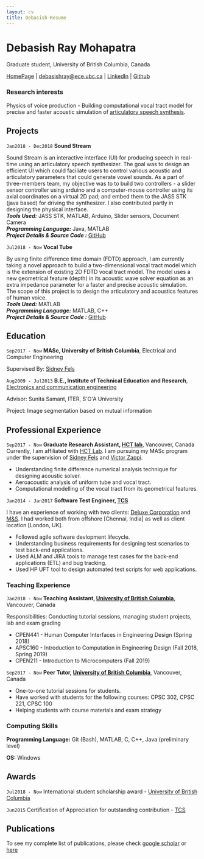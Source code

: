 ```yaml
---
layout: cv
title: Debasish-Resume
---
```

# Debasish Ray Mohapatra
Graduate student, University of British Columbia, Canada

<div id="webaddress">
<a href="https://debasishray19.github.io/">HomePage</a> 
| <a href="mailto:debasishray@ece.ubc.ca">debasishray@ece.ubc.ca</a>
| <a href="https://www.linkedin.com/in/debasish-ray-mohapatra">LinkedIn</a>
| <a href="https://github.com/Debasishray19">Github</a>
</div>

<!--Add your research interest here and the domain that you have been working-->
### Research interests

Physics of voice production - Building computational vocal tract model for precise and faster acoustic simulation of [articulatory speech synthesis](https://en.wikipedia.org/wiki/Articulatory_synthesis).

<!--Add the ongoing or completed projects as a part of portfolio-->
## Projects

`Jan2018 - Dec2018`
__Sound Stream__

Sound Stream is an interactive interface (UI) for producing speech in real-time using an articulatory speech synthesizer. The goal was to design an efficient UI which could faciliate users to control various acoustic and articulatory parameters that could generate vowel sounds. As a part of three-members team, my objective was to to build two controllers - a slider sensor controller using arduino and a computer-mouse controller using its axial coordinates on a virtual 2D pad; and embed them to the JASS STK (java based) for driving the synthesizer. I also contributed partly in designing the physical interface.
<br>***Tools Used:*** JASS STK, MATLAB, Arduino, Slider sensors, Document Camera
<br>***Programming Language:*** Java, MATLAB
<br>***Project Details & Source Code :*** [GitHub](https://github.com/Debasishray19/sound-stream)

`Jul2018 - Now`
__Vocal Tube__

By using finite difference time domain (FDTD) approach, I am currently taking a novel approach to build a two-dimensional vocal tract model which is the extension of existing 2D FDTD vocal tract model. The model uses a new geometrical feature (depth) in its acoustic wave solver equation as an extra impedance parameter for a faster and precise acoustic simulation. The scope of this project is to design the articulatory and acoustics features of human voice.
<br>***Tools Used:*** MATLAB
<br>***Programming Language:*** MATLAB, C++
<br>***Project Details & Source Code :*** [GitHub](https://github.com/Debasishray19/vocaltube-speech-synthesis)

## Education

`Sep2017 - Now`
__MASc, University of British Columbia__, Electrical and Computer Engineering

Supervised By: [Sidney Fels](https://www.ece.ubc.ca/faculty/sid-fels)

`Aug2009 - Jul2013`
__B.E., Institute of Technical Education and Research__, [Electronics and communication engineering](http://www.departments.soa.ac.in/electronics-and-communication-engineering)

Advisor: Sunita Samant, ITER, S'O'A University

Project: Image segmentation based on mutual information

## Professional Experience

`Sep2017 - Now`
__Graduate Research Assistant, [HCT lab](https://hct.ece.ubc.ca/)__, Vancouver, Canada
Currently, I am affiliated with [HCT Lab](https://hct.ece.ubc.ca/). I am pursuing my MASc program under the supervision of [Sidney Fels](https://www.ece.ubc.ca/faculty/sid-fels) and [Victor Zappi](https://camd.northeastern.edu/faculty/victor-zappi/).
- Understanding finite difference numerical analysis technique for designing acoustic solver.
- Aeroacoustic analysis of uniform tube and vocal tract.
- Computational modelling of the vocal tract from its geometrical features.

`Jan2014 - Jan2017`
__Software Test Engineer, [TCS](https://www.tcs.com/)__

I have an experience of working with two clients: [Deluxe Corporation](https://www.deluxe.com/) and [M&S](https://www.marksandspencer.com/). I had worked both from offshore [Chennai, India] as well as client location [London, UK].

- Followed agile software devlopment lifecycle.
- Understanding business requirements for designing test scenarios to test back-end applications.
- Used ALM and JIRA tools to manage test cases for the back-end applications (ETL) and bug tracking.
- Used HP UFT tool to design automated test scripts for web applications.

### Teaching Experience

`Jan2018 - Now`
__Teaching Assistant, [University of British Columbia](https://hct.ece.ubc.ca/)__, Vancouver, Canada

Responsibilities: Conducting tutorial sessions, managing student projects, lab and exam grading

- CPEN441 - Human Computer Interfaces in Engineering Design (Spring 2018)
- APSC160 - Introduction to Computation in Engineering Design (Fall 2018, Spring 2019)
- CPEN211 - Introduction to Microcomputers (Fall 2019)

`Sep2017 - Now`
__Peer Tutor, [University of British Columbia](https://hct.ece.ubc.ca/)__, Vancouver, Canada

- One-to-one tutorial sessions for students.
- Have worked with students for the following courses: CPSC 302, CPSC 221, CPSC 100
- Helping students with course materials and exam strategy

### Computing Skills

__Programming Language:__
Git (Bash), MATLAB, C, C++, Java (preliminary level)

__OS:__
Windows
## Awards

`Jul2018 - Now`
International student scholarship award - [University of British Columbia](https://www.ubc.ca/)

`Jun2015`
Certification of Appreciation for outstanding contribution - [TCS](https://www.tcs.com/)


## Publications
To see my complete list of publications, please check [google scholar](https://scholar.google.ca/citations?hl=en&user=HzIWE5kAAAAJ) or [here](https://debasishray19.github.io/projects)


<!-- ### Footer

Last updated: October 2019 -->

